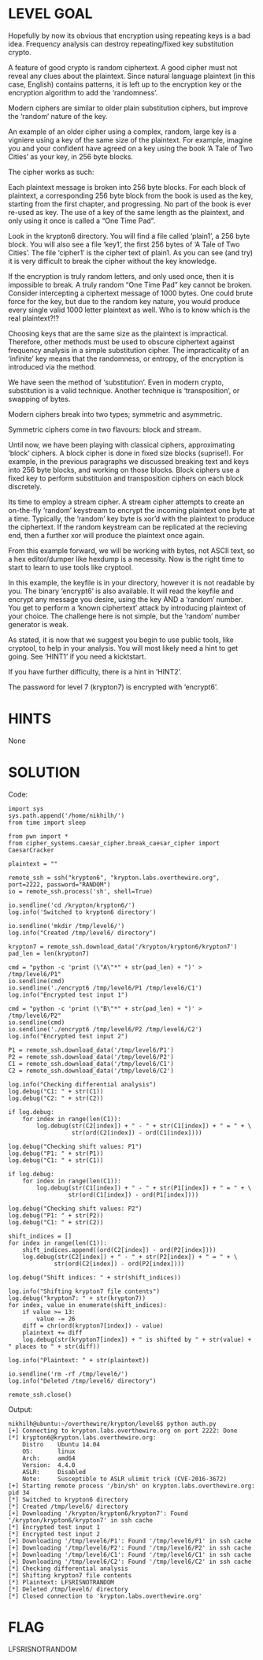 # LEVEL GOAL

Hopefully by now its obvious that encryption using repeating keys is a bad idea. Frequency analysis can destroy repeating/fixed key substitution crypto.

A feature of good crypto is random ciphertext. A good cipher must not reveal any clues about the plaintext. Since natural language plaintext (in this case, English) contains patterns, it is left up to the encryption key or the encryption algorithm to add the ‘randomness’.

Modern ciphers are similar to older plain substitution ciphers, but improve the ‘random’ nature of the key.

An example of an older cipher using a complex, random, large key is a vigniere using a key of the same size of the plaintext. For example, imagine you and your confident have agreed on a key using the book ‘A Tale of Two Cities’ as your key, in 256 byte blocks.

The cipher works as such:

Each plaintext message is broken into 256 byte blocks. For each block of plaintext, a corresponding 256 byte block from the book is used as the key, starting from the first chapter, and progressing. No part of the book is ever re-used as key. The use of a key of the same length as the plaintext, and only using it once is called a “One Time Pad”.

Look in the krypton6 directory. You will find a file called ‘plain1’, a 256 byte block. You will also see a file ‘key1’, the first 256 bytes of ‘A Tale of Two Cities’. The file ‘cipher1’ is the cipher text of plain1. As you can see (and try) it is very difficult to break the cipher without the key knowledge.

If the encryption is truly random letters, and only used once, then it is impossible to break. A truly random “One Time Pad” key cannot be broken. Consider intercepting a ciphertext message of 1000 bytes. One could brute force for the key, but due to the random key nature, you would produce every single valid 1000 letter plaintext as well. Who is to know which is the real plaintext?!?

Choosing keys that are the same size as the plaintext is impractical. Therefore, other methods must be used to obscure ciphertext against frequency analysis in a simple substitution cipher. The impracticality of an ‘infinite’ key means that the randomness, or entropy, of the encryption is introduced via the method.

We have seen the method of ‘substitution’. Even in modern crypto, substitution is a valid technique. Another technique is ‘transposition’, or swapping of bytes.

Modern ciphers break into two types; symmetric and asymmetric.

Symmetric ciphers come in two flavours: block and stream.

Until now, we have been playing with classical ciphers, approximating ‘block’ ciphers. A block cipher is done in fixed size blocks (suprise!). For example, in the previous paragraphs we discussed breaking text and keys into 256 byte blocks, and working on those blocks. Block ciphers use a fixed key to perform substituion and transposition ciphers on each block discretely.

Its time to employ a stream cipher. A stream cipher attempts to create an on-the-fly ‘random’ keystream to encrypt the incoming plaintext one byte at a time. Typically, the ‘random’ key byte is xor’d with the plaintext to produce the ciphertext. If the random keystream can be replicated at the recieving end, then a further xor will produce the plaintext once again.

From this example forward, we will be working with bytes, not ASCII text, so a hex editor/dumper like hexdump is a necessity. Now is the right time to start to learn to use tools like cryptool.

In this example, the keyfile is in your directory, however it is not readable by you. The binary ‘encrypt6’ is also available. It will read the keyfile and encrypt any message you desire, using the key AND a ‘random’ number. You get to perform a ‘known ciphertext’ attack by introducing plaintext of your choice. The challenge here is not simple, but the ‘random’ number generator is weak.

As stated, it is now that we suggest you begin to use public tools, like cryptool, to help in your analysis. You will most likely need a hint to get going. See ‘HINT1’ if you need a kicktstart.

If you have further difficulty, there is a hint in ‘HINT2’.

The password for level 7 (krypton7) is encrypted with ‘encrypt6’.

# HINTS

None

# SOLUTION

Code:
```
import sys
sys.path.append('/home/nikhilh/')
from time import sleep

from pwn import *
from cipher_systems.caesar_cipher.break_caesar_cipher import CaesarCracker

plaintext = ""

remote_ssh = ssh("krypton6", "krypton.labs.overthewire.org", port=2222, password="RANDOM")
io = remote_ssh.process('sh', shell=True)

io.sendline('cd /krypton/krypton6/')
log.info('Switched to krypton6 directory')

io.sendline('mkdir /tmp/level6/')
log.info("Created /tmp/level6/ directory")

krypton7 = remote_ssh.download_data('/krypton/krypton6/krypton7')
pad_len = len(krypton7)

cmd = "python -c 'print (\"A\"*" + str(pad_len) + ")' > /tmp/level6/P1"
io.sendline(cmd)
io.sendline('./encrypt6 /tmp/level6/P1 /tmp/level6/C1')
log.info("Encrypted test input 1")

cmd = "python -c 'print (\"B\"*" + str(pad_len) + ")' > /tmp/level6/P2"
io.sendline(cmd)
io.sendline('./encrypt6 /tmp/level6/P2 /tmp/level6/C2')
log.info("Encrypted test input 2")

P1 = remote_ssh.download_data('/tmp/level6/P1')
P2 = remote_ssh.download_data('/tmp/level6/P2')
C1 = remote_ssh.download_data('/tmp/level6/C1')
C2 = remote_ssh.download_data('/tmp/level6/C2')

log.info("Checking differential analysis")
log.debug("C1: " + str(C1))
log.debug("C2: " + str(C2))

if log.debug:
    for index in range(len(C1)):
        log.debug(str(C2[index]) + " - " + str(C1[index]) + " = " + \
                  str(ord(C2[index]) - ord(C1[index])))

log.debug("Checking shift values: P1")
log.debug("P1: " + str(P1))
log.debug("C1: " + str(C1))

if log.debug:
    for index in range(len(C1)):
        log.debug(str(C1[index]) + " - " + str(P1[index]) + " = " + \
                 str(ord(C1[index]) - ord(P1[index])))

log.debug("Checking shift values: P2")
log.debug("P1: " + str(P2))
log.debug("C1: " + str(C2))

shift_indices = []
for index in range(len(C1)):
    shift_indices.append((ord(C2[index]) - ord(P2[index])))
    log.debug(str(C2[index]) + " - " + str(P2[index]) + " = " + \
             str(ord(C2[index]) - ord(P2[index])))

log.debug("Shift indices: " + str(shift_indices))

log.info("Shifting krypton7 file contents")
log.debug("krypton7: " + str(krypton7))
for index, value in enumerate(shift_indices):
    if value >= 13:
        value -= 26
    diff = chr(ord(krypton7[index]) - value)
    plaintext += diff
    log.debug(str(krypton7[index]) + " is shifted by " + str(value) + " places to " + str(diff))
    
log.info("Plaintext: " + str(plaintext))

io.sendline('rm -rf /tmp/level6/')
log.info("Deleted /tmp/level6/ directory")

remote_ssh.close()
```

Output:
```
nikhilh@ubuntu:~/overthewire/krypton/level6$ python auth.py 
[+] Connecting to krypton.labs.overthewire.org on port 2222: Done
[*] krypton6@krypton.labs.overthewire.org:
    Distro    Ubuntu 14.04
    OS:       linux
    Arch:     amd64
    Version:  4.4.0
    ASLR:     Disabled
    Note:     Susceptible to ASLR ulimit trick (CVE-2016-3672)
[+] Starting remote process '/bin/sh' on krypton.labs.overthewire.org: pid 34
[*] Switched to krypton6 directory
[*] Created /tmp/level6/ directory
[+] Downloading '/krypton/krypton6/krypton7': Found '/krypton/krypton6/krypton7' in ssh cache
[*] Encrypted test input 1
[*] Encrypted test input 2
[+] Downloading '/tmp/level6/P1': Found '/tmp/level6/P1' in ssh cache
[+] Downloading '/tmp/level6/P2': Found '/tmp/level6/P2' in ssh cache
[+] Downloading '/tmp/level6/C1': Found '/tmp/level6/C1' in ssh cache
[+] Downloading '/tmp/level6/C2': Found '/tmp/level6/C2' in ssh cache
[*] Checking differential analysis
[*] Shifting krypton7 file contents
[*] Plaintext: LFSRISNOTRANDOM
[*] Deleted /tmp/level6/ directory
[*] Closed connection to 'krypton.labs.overthewire.org'
```

# FLAG

LFSRISNOTRANDOM
